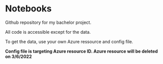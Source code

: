 # Notebooks

Github repository for my bachelor project.

All code is accessible except for the data. 




To get the data, use your own Azure ressource and config file.

**Config file is targeting Azure resource ID. Azure resource will be deleted on 3/6/2022**
